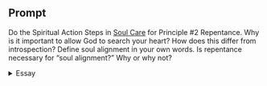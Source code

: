 ---
---

## Prompt

Do the Spiritual Action Steps in [Soul Care] for Principle #2 Repentance.  Why is it important to allow God to search your heart?  How does this differ from introspection? Define soul alignment in your own words. Is repentance necessary for “soul alignment?” Why or why not?

[Soul Care]: https://read.amazon.com/?asin=B01G4TEB2I

<details>
  <summary>Essay</summary>

  <p>
    God knows our hearts, but humans are notorious for being deceived by their hearts (Jer 17:9). We are easily fooled by external forces that manipulate our senses and deceive us when we are exposed to “good words and fair speeches” (Rom 16:18). When God searches the heart, He reveals the wickedness hiding within. “Search me, O God, and know my heart: try me, and know my thoughts: and see if there be any wicked way in me, and lead me in the way everlasting” (Psalm 139:23-24). The psalmist in the preceding verses was indignant about those he called “wicked”; however, he understands that his heart is also prone to be wicked unless God reveals his heart.
  </p>

  <p>
    Introspection is the act of self-examination, which could lead to despair because we are powerless to correct our sinful condition (Mat 26:41; Rom 8:3; Ps 73:26). Introspection is limited by our ability to recognize and synthesize our heart’s wayward condition. Because my heart is shaped in iniquity (Ps 51:5), I’ll be a fool to trust it (Ps 28:26). It is full of evil thoughts (Mt 15:19) and leads me to greater despair if I try to deal with it on my own (Ecc 2:20). Not only will God reveal the heart’s actual condition, Christ’s blood cleanses our sins when we confess (1Jn 1:9). When God searches the heart, the Holy Spirit finishes the work by “bringing you release from the shame” (p. 94).
  </p>

  <p>
    Soul alignment is orienting your heart toward God, subjecting it to biblical teachings, and being led by the Holy Spirit. The heart leads the person either toward or away from God, as in Hebrews 3:13, “Take heed, brethren, lest there be in any of you an evil heart of unbelief, in departing from the living God.”
  </p>

  <p>
    “Repentance is like a soul alignment” (p. 76), the author writes about a healthy soul. Repentance is a necessary physical activity that affects the spiritual realm while keeping pride at bay. God shows us the condition of our sinful heart, “bringing it into the light” (p. 77) so that in repentance, the Lord sets us free from the bondage within. Because our wills are not God’s will (Isa 55:8), we need to realign our souls with God’s will. The realignment process begins with recognizing our propensity for sin (Rom 7:5); therefore, repentance is surrendering to God and coming under the grace and power of the Holy Spirit to lead us back toward God.
  </p>
  <samp>100</samp>
</details>
